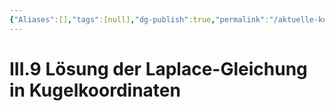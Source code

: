 ```yaml
---
{"Aliases":[],"tags":[null],"dg-publish":true,"permalink":"/aktuelle-kurse/elektrodynamik/vorlesung/3-randwertprobleme-der-elektrostatik/iii-9-loesung-der-laplace-gleichung-in-kugelkoordinaten/","dgHomeLink":true,"dgPassFrontmatter":true}
---
```


# III.9 Lösung der Laplace-Gleichung in Kugelkoordinaten